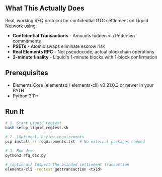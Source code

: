 ## What This Actually Does

Real, working RFQ protocol for confidential OTC settlement on Liquid Network using:
- **Confidential Transactions** - Amounts hidden via Pedersen commitments
- **PSETs** - Atomic swaps eliminate escrow risk
- **Real Elements RPC** - Not pseudocode, actual blockchain operations
- **2-minute finality** - Liquid's 1-minute blocks with 1-block confirmation

## Prerequisites

- Elements Core (elementsd / elements-cli) v0.21.0.3 or newer in your PATH
- Python 3.11+

## Run It
```bash
# 1. Start Liquid regtest
bash setup_liquid_regtest.sh

# 2. (Optional) Review requirements
pip install -r requirements.txt  # No external packages needed

# 3. Run demo
python3 rfq_otc.py

# (optional) Inspect the blinded settlement transaction
elements-cli -regtest gettransaction <txid>
```
